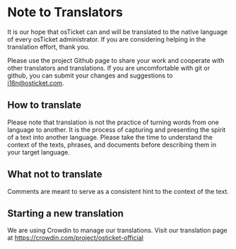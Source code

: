 Note to Translators
===================
It is our hope that osTicket can and will be translated to the native
language of every osTicket administrator. If you are considering helping in
the translation effort, thank you.

Please use the project Github page to share your work and cooperate with
other translators and translations. If you are uncomfortable with git or
github, you can submit your changes and suggestions to i18n@osticket.com.

How to translate
----------------
Please note that translation is not the practice of turning words from one
language to another. It is the process of capturing and presenting the
spirit of a text into another language. Please take the time to understand
the context of the texts, phrases, and documents before describing them in
your target language.

What not to translate
---------------------
Comments are meant to serve as a consistent hint to the context of the text.

Starting a new translation
--------------------------
We are using Crowdin to manage our translations. Visit our translation page
at https://crowdin.com/project/osticket-official
